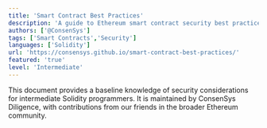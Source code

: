```yaml
---
title: 'Smart Contract Best Practices'
description: 'A guide to Ethereum smart contract security best practices'
authors: ['@ConsenSys']
tags: ['Smart Contracts','Security']
languages: ['Solidity']
url: 'https://consensys.github.io/smart-contract-best-practices/'
featured: 'true'
level: 'Intermediate'
---
```


This document provides a baseline knowledge of security considerations for intermediate Solidity programmers. It is maintained by ConsenSys Diligence, with contributions from our friends in the broader Ethereum community.